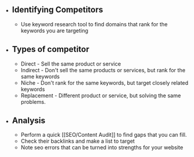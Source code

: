 - ## Identifying Competitors
	- Use keyword research tool to find domains that rank for the keywords you are targeting
- ## Types of competitor
	- Direct - Sell the same product or service
	- Indirect - Don't sell the same products or services, but rank for the same keywords
	- Niche - Don't rank for the same keywords, but target closely related keywords
	- Replacement - Different product or service, but solving the same problems.
- ## Analysis
	- Perform a quick [[SEO/Content Audit]] to find gaps that you can fill.
	- Check their backlinks and make a list to target
	- Note seo errors that can be turned into strengths for your website